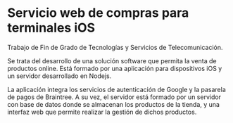 # Servicio web de compras para terminales iOS
Trabajo de Fin de Grado de Tecnologías y Servicios de Telecomunicación.

Se trata del desarrollo de una solución software que permita la venta de productos online. Está formado por una aplicación para dispositivos iOS y un servidor desarrollado en Nodejs.

La aplicación integra los servicios de autenticación de Google y la pasarela de pagos de Braintree. A su vez, el servidor está formado por un servidor con base de datos donde se almacenan los productos de la tienda, y una interfaz web que permite realizar la gestión de dichos productos.
